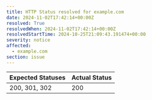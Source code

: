 ```yaml
---
title: HTTP Status resolved for example.com
date: 2024-11-02T17:42:14+00:00Z
resolved: True
resolvedWhen: 2024-11-02T17:42:14+00:00Z
resolvedStartTime: 2024-10-25T21:09:43.191474+00:00
severity: notice
affected:
  - example.com
section: issue
---
```


| Expected Statuses | Actual Status  |
|-------------------|----------------|
| 200, 301, 302 | 200 |
